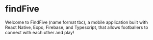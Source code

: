 # findFive

Welcome to FindFive (name format tbc), a mobile application built with React Native, Expo, Firebase, and Typescript, that allows footballers to connect with each other and play!
